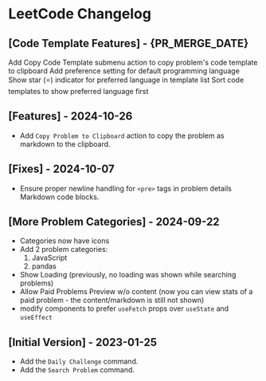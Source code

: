 # LeetCode Changelog

## [Code Template Features] - {PR_MERGE_DATE}

Add Copy Code Template submenu action to copy problem's code template to clipboard
Add preference setting for default programming language
Show star (⭐) indicator for preferred language in template list
Sort code templates to show preferred language first

## [Features] - 2024-10-26

- Add `Copy Problem to Clipboard` action to copy the problem as markdown to the clipboard.

## [Fixes] - 2024-10-07

- Ensure proper newline handling for `<pre>` tags in problem details Markdown code blocks.

## [More Problem Categories] - 2024-09-22

- Categories now have icons
- Add 2 problem categories:
  1. JavaScript
  2. pandas
- Show Loading (previously, no loading was shown while searching problems)
- Allow Paid Problems Preview w/o content (now you can view stats of a paid problem - the content/markdown is still not
  shown)
- modify components to prefer `useFetch` props over `useState` and `useEffect`

## [Initial Version] - 2023-01-25

- Add the `Daily Challenge` command.
- Add the `Search Problem` command.
